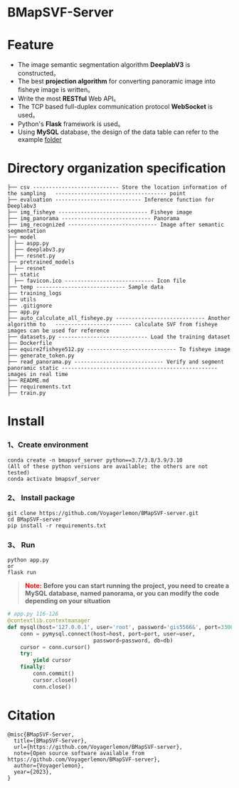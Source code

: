 # BMapSVF-Server

# Feature

- The image semantic segmentation algorithm **DeeplabV3** is constructed。
- The best **projection algorithm** for converting panoramic image into fisheye image is written。
- Write the most **RESTful** Web API。
- The TCP based full-duplex communication protocol **WebSocket** is used。
- Python's **Flask** framework is used。
- Using **MySQL** database, the design of the data table can refer to the example [folder](./temp)

# Directory organization specification

```shell
├── csv --------------------------- Store the location information of the sampling   ----------------------------------- point
├── evaluation --------------------------- Inference function for Deeplabv3
├── img_fisheye ---------------------------- Fisheye image
├── img_panorama ---------------------------- Panorama
├── img_recognized ---------------------------- Image after semantic segmentation
├── model
│ ├── aspp.py
│ ├── deeplabv3.py
│ ├── resnet.py
├── pretrained_models
│ ├── resnet
├── static
│ ├── favicon.ico ---------------------------- Icon file
├── temp ---------------------------- Sample data
├── training_logs
├── utils
├── .gitignore
├── app.py
├── auto_calculate_all_fisheye.py ---------------------------- Another algorithm to   ------------------------ calculate SVF from fisheye images can be used for reference
├── datasets.py ---------------------------- Load the training dataset
├── Dockerfile
├── equire2fisheye512.py ---------------------------- To fisheye image
├── generate_token.py
├── read_panorama.py ---------------------------- Verify and segment panoramic static ------------------------------------------------- images in real time
├── README.md
├── requirements.txt
├── train.py
```

# Install

### 1、Create environment

```shell
conda create -n bmapsvf_server python==3.7/3.8/3.9/3.10
(All of these python versions are available; the others are not tested)
conda activate bmapsvf_server
```

### 2、 Install package

```shell
git clone https://github.com/Voyagerlemon/BMapSVF-server.git
cd BMapSVF-server
pip install -r requirements.txt
```

### 3、 Run

```shell
python app.py
or
flask run
```

> **<span style="color: red">Note:</span>** **Before you can start running the project, you need to create a MySQL database, named panorama, or you can modify the code depending on your situation**

```python
# app.py 116-126
@contextlib.contextmanager
def mysql(host='127.0.0.1', user='root', password='gis5566&', port=3306, db='panorama'):
    conn = pymysql.connect(host=host, port=port, user=user,
                           password=password, db=db)
    cursor = conn.cursor()
    try:
        yield cursor
    finally:
        conn.commit()
        cursor.close()
        conn.close()
```

# Citation

```text
@misc{BMapSVF-Server,
  title={BMapSVF-Server},
  url={https://github.com/Voyagerlemon/BMapSVF-server},
  note={Open source software available from https://github.com/Voyagerlemon/BMapSVF-server},
  author={Voyagerlemon},
  year={2023},
}
```